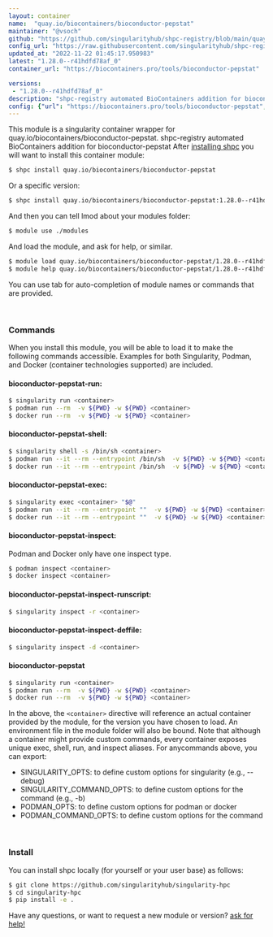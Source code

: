 ```yaml
---
layout: container
name:  "quay.io/biocontainers/bioconductor-pepstat"
maintainer: "@vsoch"
github: "https://github.com/singularityhub/shpc-registry/blob/main/quay.io/biocontainers/bioconductor-pepstat/container.yaml"
config_url: "https://raw.githubusercontent.com/singularityhub/shpc-registry/main/quay.io/biocontainers/bioconductor-pepstat/container.yaml"
updated_at: "2022-11-22 01:45:17.950983"
latest: "1.28.0--r41hdfd78af_0"
container_url: "https://biocontainers.pro/tools/bioconductor-pepstat"

versions:
 - "1.28.0--r41hdfd78af_0"
description: "shpc-registry automated BioContainers addition for bioconductor-pepstat"
config: {"url": "https://biocontainers.pro/tools/bioconductor-pepstat", "maintainer": "@vsoch", "description": "shpc-registry automated BioContainers addition for bioconductor-pepstat", "latest": {"1.28.0--r41hdfd78af_0": "sha256:a78c5111a2a6d01c557a86af2a17251c0afaca6e0cf1714e078981e75fb88ae1"}, "tags": {"1.28.0--r41hdfd78af_0": "sha256:a78c5111a2a6d01c557a86af2a17251c0afaca6e0cf1714e078981e75fb88ae1"}, "docker": "quay.io/biocontainers/bioconductor-pepstat"}
---
```


This module is a singularity container wrapper for quay.io/biocontainers/bioconductor-pepstat.
shpc-registry automated BioContainers addition for bioconductor-pepstat
After [installing shpc](#install) you will want to install this container module:


```bash
$ shpc install quay.io/biocontainers/bioconductor-pepstat
```

Or a specific version:

```bash
$ shpc install quay.io/biocontainers/bioconductor-pepstat:1.28.0--r41hdfd78af_0
```

And then you can tell lmod about your modules folder:

```bash
$ module use ./modules
```

And load the module, and ask for help, or similar.

```bash
$ module load quay.io/biocontainers/bioconductor-pepstat/1.28.0--r41hdfd78af_0
$ module help quay.io/biocontainers/bioconductor-pepstat/1.28.0--r41hdfd78af_0
```

You can use tab for auto-completion of module names or commands that are provided.

<br>

### Commands

When you install this module, you will be able to load it to make the following commands accessible.
Examples for both Singularity, Podman, and Docker (container technologies supported) are included.

#### bioconductor-pepstat-run:

```bash
$ singularity run <container>
$ podman run --rm  -v ${PWD} -w ${PWD} <container>
$ docker run --rm  -v ${PWD} -w ${PWD} <container>
```

#### bioconductor-pepstat-shell:

```bash
$ singularity shell -s /bin/sh <container>
$ podman run --it --rm --entrypoint /bin/sh  -v ${PWD} -w ${PWD} <container>
$ docker run --it --rm --entrypoint /bin/sh  -v ${PWD} -w ${PWD} <container>
```

#### bioconductor-pepstat-exec:

```bash
$ singularity exec <container> "$@"
$ podman run --it --rm --entrypoint ""  -v ${PWD} -w ${PWD} <container> "$@"
$ docker run --it --rm --entrypoint ""  -v ${PWD} -w ${PWD} <container> "$@"
```

#### bioconductor-pepstat-inspect:

Podman and Docker only have one inspect type.

```bash
$ podman inspect <container>
$ docker inspect <container>
```

#### bioconductor-pepstat-inspect-runscript:

```bash
$ singularity inspect -r <container>
```

#### bioconductor-pepstat-inspect-deffile:

```bash
$ singularity inspect -d <container>
```



#### bioconductor-pepstat

```bash
$ singularity run <container>
$ podman run --rm  -v ${PWD} -w ${PWD} <container>
$ docker run --rm  -v ${PWD} -w ${PWD} <container>
```


In the above, the `<container>` directive will reference an actual container provided
by the module, for the version you have chosen to load. An environment file in the
module folder will also be bound. Note that although a container
might provide custom commands, every container exposes unique exec, shell, run, and
inspect aliases. For anycommands above, you can export:

 - SINGULARITY_OPTS: to define custom options for singularity (e.g., --debug)
 - SINGULARITY_COMMAND_OPTS: to define custom options for the command (e.g., -b)
 - PODMAN_OPTS: to define custom options for podman or docker
 - PODMAN_COMMAND_OPTS: to define custom options for the command

<br>

### Install

You can install shpc locally (for yourself or your user base) as follows:

```bash
$ git clone https://github.com/singularityhub/singularity-hpc
$ cd singularity-hpc
$ pip install -e .
```

Have any questions, or want to request a new module or version? [ask for help!](https://github.com/singularityhub/singularity-hpc/issues)